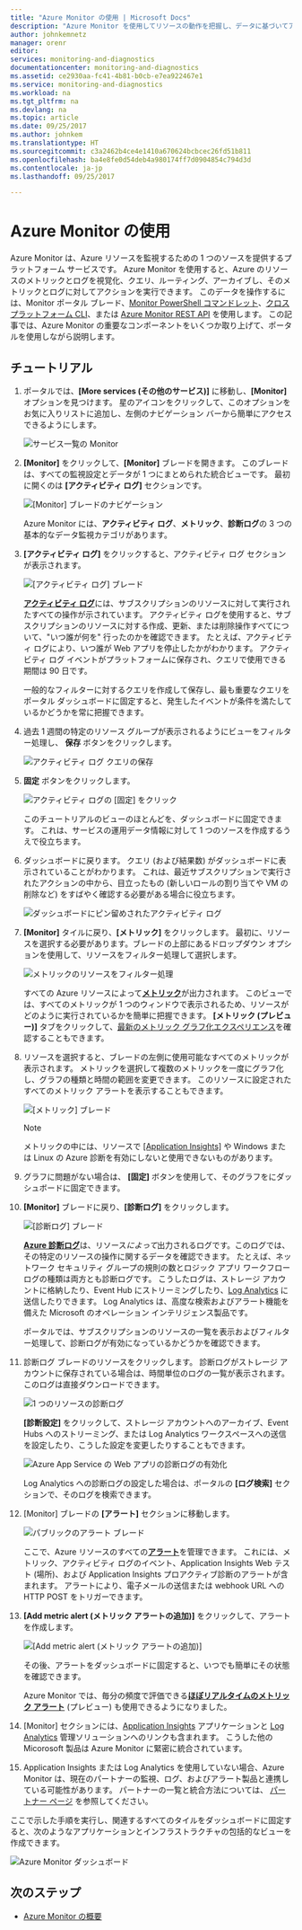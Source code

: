 ```yaml
---
title: "Azure Monitor の使用 | Microsoft Docs"
description: "Azure Monitor を使用してリソースの動作を把握し、データに基づいてアクションを実行します。"
author: johnkemnetz
manager: orenr
editor: 
services: monitoring-and-diagnostics
documentationcenter: monitoring-and-diagnostics
ms.assetid: ce2930aa-fc41-4b81-b0cb-e7ea922467e1
ms.service: monitoring-and-diagnostics
ms.workload: na
ms.tgt_pltfrm: na
ms.devlang: na
ms.topic: article
ms.date: 09/25/2017
ms.author: johnkem
ms.translationtype: HT
ms.sourcegitcommit: c3a2462b4ce4e1410a670624bcbcec26fd51b811
ms.openlocfilehash: ba4e8fe0d54deb4a980174ff7d0904854c794d3d
ms.contentlocale: ja-jp
ms.lasthandoff: 09/25/2017

---
```

# <a name="get-started-with-azure-monitor"></a>Azure Monitor の使用
Azure Monitor は、Azure リソースを監視するための 1 つのソースを提供するプラットフォーム サービスです。 Azure Monitor を使用すると、Azure のリソースのメトリックとログを視覚化、クエリ、ルーティング、アーカイブし、そのメトリックとログに対してアクションを実行できます。 このデータを操作するには、Monitor ポータル ブレード、[Monitor PowerShell コマンドレット](insights-powershell-samples.md)、[クロスプラットフォーム CLI](insights-cli-samples.md)、または [Azure Monitor REST API](https://msdn.microsoft.com/library/dn931943.aspx) を使用します。 この記事では、Azure Monitor の重要なコンポーネントをいくつか取り上げて、ポータルを使用しながら説明します。

## <a name="walkthrough"></a>チュートリアル
1. ポータルでは、**[More services (その他のサービス)]** に移動し、**[Monitor]** オプションを見つけます。 星のアイコンをクリックして、このオプションをお気に入りリストに追加し、左側のナビゲーション バーから簡単にアクセスできるようにします。

    ![サービス一覧の Monitor](./media/monitoring-get-started/monitor-more-services.png)
2. **[Monitor]** をクリックして、**[Monitor]** ブレードを開きます。 このブレードは、すべての監視設定とデータが 1 つにまとめられた統合ビューです。 最初に開くのは **[アクティビティ ログ]** セクションです。

    ![[Monitor] ブレードのナビゲーション](./media/monitoring-get-started/monitor-blade-nav.png)

    Azure Monitor には、**アクティビティ ログ**、**メトリック**、**診断ログ**の 3 つの基本的なデータ監視カテゴリがあります。
3. **[アクティビティ ログ]** をクリックすると、アクティビティ ログ セクションが表示されます。

    ![[アクティビティ ログ] ブレード](./media/monitoring-get-started/monitor-act-log-blade.png)

    [**アクティビティ ログ**](monitoring-overview-activity-logs.md)には、サブスクリプションのリソースに対して実行されたすべての操作が示されています。 アクティビティ ログを使用すると、サブスクリプションのリソースに対する作成、更新、または削除操作すべてについて、"いつ誰が何を" 行ったのかを確認できます。 たとえば、アクティビティ ログにより、いつ誰が Web アプリを停止したかがわかります。 アクティビティ ログ イベントがプラットフォームに保存され、クエリで使用できる期間は 90 日です。

    一般的なフィルターに対するクエリを作成して保存し、最も重要なクエリをポータル ダッシュボードに固定すると、発生したイベントが条件を満たしているかどうかを常に把握できます。
4. 過去 1 週間の特定のリソース グループが表示されるようにビューをフィルター処理し、 **保存** ボタンをクリックします。

    ![アクティビティ ログ クエリの保存](./media/monitoring-get-started/monitor-act-log-save.png)
5. **固定** ボタンをクリックします。

    ![アクティビティ ログの [固定] をクリック](./media/monitoring-get-started/monitor-act-log-pin.png)

    このチュートリアルのビューのほとんどを、ダッシュボードに固定できます。 これは、サービスの運用データ情報に対して 1 つのソースを作成するうえで役立ちます。
6. ダッシュボードに戻ります。 クエリ (および結果数) がダッシュボードに表示されていることがわかります。 これは、最近サブスクリプションで実行されたアクションの中から、目立ったもの (新しいロールの割り当てや VM の削除など) をすばやく確認する必要がある場合に役立ちます。

    ![ダッシュボードにピン留めされたアクティビティ ログ](./media/monitoring-get-started/monitor-act-log-db.png)
7. **[Monitor]** タイルに戻り、**[メトリック]** をクリックします。 最初に、リソースを選択する必要があります。ブレードの上部にあるドロップダウン オプションを使用して、リソースをフィルター処理して選択します。

    ![メトリックのリソースをフィルター処理](./media/monitoring-get-started/monitor-met-filter.png)

    すべての Azure リソースによって[**メトリック**](monitoring-overview-metrics.md)が出力されます。 このビューでは、すべてのメトリックが 1 つのウィンドウで表示されるため、リソースがどのように実行されているかを簡単に把握できます。 **[メトリック (プレビュー)]** タブをクリックして、[最新のメトリック グラフ化エクスペリエンス](https://aka.ms/azuremonitor/new-metrics-charts)を確認することもできます。
8. リソースを選択すると、ブレードの左側に使用可能なすべてのメトリックが表示されます。 メトリックを選択して複数のメトリックを一度にグラフ化し、グラフの種類と時間の範囲を変更できます。 このリソースに設定されたすべてのメトリック アラートを表示することもできます。

    ![[メトリック] ブレード](./media/monitoring-get-started/monitor-metric-blade.png)

   > [!NOTE]
   > メトリックの中には、リソースで [[Application Insights]](../application-insights/app-insights-overview.md) や Windows または Linux の Azure 診断を有効にしないと使用できないものがあります。
   >
   >
9. グラフに問題がない場合は、 **[固定]** ボタンを使用して、そのグラフをにダッシュボードに固定できます。
10. **[Monitor]** ブレードに戻り、**[診断ログ]** をクリックします。

    ![[診断ログ] ブレード](./media/monitoring-get-started/monitor-diaglogs-blade.png)

    [**Azure 診断ログ**](monitoring-overview-of-diagnostic-logs.md)は、リソース*によって*出力されるログです。このログでは、その特定のリソースの操作に関するデータを確認できます。 たとえば、ネットワーク セキュリティ グループの規則の数とロジック アプリ ワークフロー ログの種類は両方とも診断ログです。 こうしたログは、ストレージ アカウントに格納したり、Event Hub にストリーミングしたり、[Log Analytics](../log-analytics/log-analytics-overview.md) に送信したりできます。 Log Analytics は、高度な検索およびアラート機能を備えた Microsoft のオペレーション インテリジェンス製品です。

    ポータルでは、サブスクリプションのリソースの一覧を表示およびフィルター処理して、診断ログが有効になっているかどうかを確認できます。
11. 診断ログ ブレードのリソースをクリックします。 診断ログがストレージ アカウントに保存されている場合は、時間単位のログの一覧が表示されます。このログは直接ダウンロードできます。

    ![1 つのリソースの診断ログ](./media/monitoring-get-started/monitor-diaglogs-detail.png)

    **[診断設定]** をクリックして、ストレージ アカウントへのアーカイブ、Event Hubs へのストリーミング、または Log Analytics ワークスペースへの送信を設定したり、こうした設定を変更したりすることもできます。

    ![Azure App Service の Web アプリの診断ログの有効化](./media/monitoring-get-started/monitor-diaglogs-enable.png)

    Log Analytics への診断ログの設定した場合は、ポータルの **[ログ検索]** セクションで、そのログを検索できます。
12. [Monitor] ブレードの **[アラート]** セクションに移動します。

    ![パブリックのアラート ブレード](./media/monitoring-get-started/monitor-alerts-nopp.png)

    ここで、Azure リソースのすべての[**アラート**](monitoring-overview-alerts.md)を管理できます。 これには、メトリック、アクティビティ ログのイベント、Application Insights Web テスト (場所)、および Application Insights プロアクティブ診断のアラートが含まれます。 アラートにより、電子メールの送信または webhook URL への HTTP POST をトリガーできます。
13. **[Add metric alert (メトリック アラートの追加)]** をクリックして、アラートを作成します。

    ![[Add metric alert (メトリック アラートの追加)]](./media/monitoring-get-started/monitor-alerts-add.png)

    その後、アラートをダッシュボードに固定すると、いつでも簡単にその状態を確認できます。

    Azure Monitor では、毎分の頻度で評価できる[**ほぼリアルタイムのメトリック アラート**](https://aka.ms/azuremonitor/near-real-time-alerts) (プレビュー) も使用できるようになりました。
    
14. [Monitor] セクションには、[Application Insights](../application-insights/app-insights-overview.md) アプリケーションと [Log Analytics](../log-analytics/log-analytics-overview.md) 管理ソリューションへのリンクも含まれます。 こうした他の Micorosoft 製品は Azure Monitor に緊密に統合されています。
15. Application Insights または Log Analytics を使用していない場合、Azure Monitor は、現在のパートナーの監視、ログ、およびアラート製品と連携している可能性があります。 パートナーの一覧と統合方法については、 [パートナー ページ](monitoring-partners.md) を参照してください。

ここで示した手順を実行し、関連するすべてのタイルをダッシュボードに固定すると、次のようなアプリケーションとインフラストラクチャの包括的なビューを作成できます。

![Azure Monitor ダッシュボード](./media/monitoring-get-started/monitor-final-dash.png)

## <a name="next-steps"></a>次のステップ
* [Azure Monitor の概要](monitoring-overview.md)

